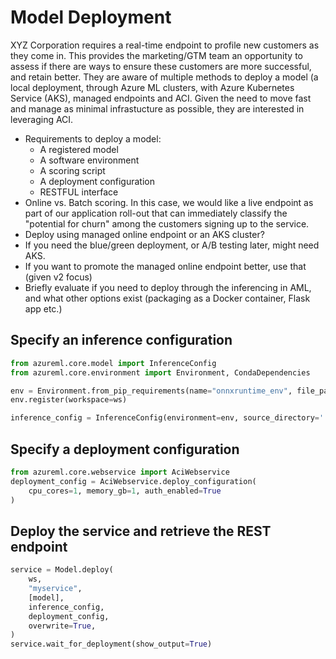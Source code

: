 # Model Deployment
XYZ Corporation requires a real-time endpoint to profile new customers as they come in. This provides the
marketing/GTM team an opportunity to assess if there are ways to ensure these customers are more successful,
and retain better. They are aware of multiple methods to deploy a model (a local deployment, through Azure ML clusters,
with Azure Kubernetes Service (AKS), managed endpoints and ACI. Given the need to move fast and manage as
minimal infrastucture as possible, they are interested in leveraging ACI.

- Requirements to deploy a model:
	- A registered model
	- A software environment
	- A scoring script
	- A deployment configuration
	- RESTFUL interface
- Online vs. Batch scoring. In this case, we would like a live endpoint as part of our application roll-out
  that can immediately classify the "potential for churn" among the customers signing up to the service.
- Deploy using managed online endpoint or an AKS cluster?
- If you need the blue/green deployment, or A/B testing later, might need AKS.
- If you want to promote the managed online endpoint better, use that (given v2 focus)
- Briefly evaluate if you need to deploy through the inferencing in AML, and what other options exist
  (packaging as a Docker container, Flask app etc.)

## Specify an inference configuration 
```python
from azureml.core.model import InferenceConfig
from azureml.core.environment import Environment, CondaDependencies

env = Environment.from_pip_requirements(name="onnxruntime_env", file_path='./model_requirements.txt')
env.register(workspace=ws)

inference_config = InferenceConfig(environment=env, source_directory='./source_dir', entry_script='./score_real.py')
```

## Specify a deployment configuration
```python
from azureml.core.webservice import AciWebservice
deployment_config = AciWebservice.deploy_configuration(
    cpu_cores=1, memory_gb=1, auth_enabled=True
)
```

## Deploy the service and retrieve the REST endpoint
```python
service = Model.deploy(
    ws,
    "myservice",
    [model],
    inference_config,
    deployment_config,
    overwrite=True,
)
service.wait_for_deployment(show_output=True)
```
